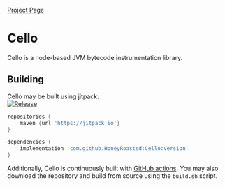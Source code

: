 [Project Page](https://honeyroasted.github.io/cello/landing.html)

# Cello
Cello is a node-based JVM bytecode instrumentation library.

## Building
Cello may be built using jitpack:  
[![Release](https://jitpack.io/v/HoneyRoasted/Cello.svg)](https://jitpack.io/#HoneyRoasted/Cello)

```groovy
repositories {
    maven {url 'https://jitpack.io'}    
}

dependencies {
    implementation 'com.github.HoneyRoasted:Cello:Version'
}
```
Additionally, Cello is continuously built with [GitHub actions](https://github.com/HoneyRoasted/Cello/actions). You
may also download the repository and build from source using the `build.sh` script.